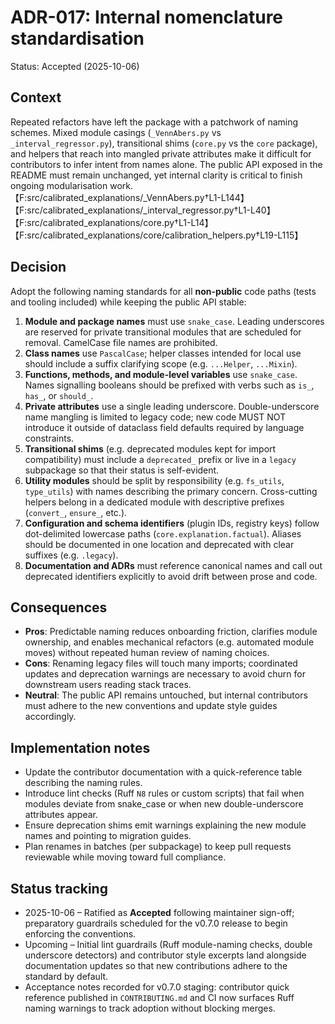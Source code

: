 # ADR-017: Internal nomenclature standardisation

Status: Accepted (2025-10-06)

## Context

Repeated refactors have left the package with a patchwork of naming schemes. Mixed module casings (`_VennAbers.py` vs `_interval_regressor.py`), transitional shims (`core.py` vs the `core` package), and helpers that reach into mangled private attributes make it difficult for contributors to infer intent from names alone. The public API exposed in the README must remain unchanged, yet internal clarity is critical to finish ongoing modularisation work. 【F:src/calibrated_explanations/_VennAbers.py†L1-L144】【F:src/calibrated_explanations/_interval_regressor.py†L1-L40】【F:src/calibrated_explanations/core.py†L1-L14】【F:src/calibrated_explanations/core/calibration_helpers.py†L19-L115】

## Decision

Adopt the following naming standards for all **non-public** code paths (tests and tooling included) while keeping the public API stable:

1. **Module and package names** must use `snake_case`. Leading underscores are reserved for private transitional modules that are scheduled for removal. CamelCase file names are prohibited.
2. **Class names** use `PascalCase`; helper classes intended for local use should include a suffix clarifying scope (e.g. `...Helper`, `...Mixin`).
3. **Functions, methods, and module-level variables** use `snake_case`. Names signalling booleans should be prefixed with verbs such as `is_`, `has_`, or `should_`.
4. **Private attributes** use a single leading underscore. Double-underscore name mangling is limited to legacy code; new code MUST NOT introduce it outside of dataclass field defaults required by language constraints.
5. **Transitional shims** (e.g. deprecated modules kept for import compatibility) must include a `deprecated_` prefix or live in a `legacy` subpackage so that their status is self-evident.
6. **Utility modules** should be split by responsibility (e.g. `fs_utils`, `type_utils`) with names describing the primary concern. Cross-cutting helpers belong in a dedicated module with descriptive prefixes (`convert_`, `ensure_`, etc.).
7. **Configuration and schema identifiers** (plugin IDs, registry keys) follow dot-delimited lowercase paths (`core.explanation.factual`). Aliases should be documented in one location and deprecated with clear suffixes (e.g. `.legacy`).
8. **Documentation and ADRs** must reference canonical names and call out deprecated identifiers explicitly to avoid drift between prose and code.

## Consequences

- **Pros**: Predictable naming reduces onboarding friction, clarifies module ownership, and enables mechanical refactors (e.g. automated module moves) without repeated human review of naming choices.
- **Cons**: Renaming legacy files will touch many imports; coordinated updates and deprecation warnings are necessary to avoid churn for downstream users reading stack traces.
- **Neutral**: The public API remains untouched, but internal contributors must adhere to the new conventions and update style guides accordingly.

## Implementation notes

- Update the contributor documentation with a quick-reference table describing the naming rules.
- Introduce lint checks (Ruff `N8` rules or custom scripts) that fail when modules deviate from snake_case or when new double-underscore attributes appear.
- Ensure deprecation shims emit warnings explaining the new module names and pointing to migration guides.
- Plan renames in batches (per subpackage) to keep pull requests reviewable while moving toward full compliance.

## Status tracking

- 2025-10-06 – Ratified as **Accepted** following maintainer sign-off; preparatory
  guardrails scheduled for the v0.7.0 release to begin enforcing the conventions.
- Upcoming – Initial lint guardrails (Ruff module-naming checks, double underscore
  detectors) and contributor style excerpts land alongside documentation updates
  so that new contributions adhere to the standard by default.
- Acceptance notes recorded for v0.7.0 staging: contributor quick
  reference published in `CONTRIBUTING.md` and CI now surfaces Ruff naming
  warnings to track adoption without blocking merges.
